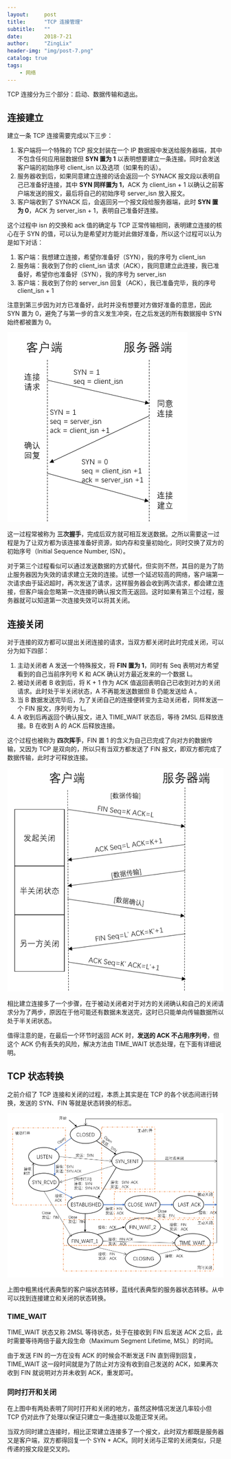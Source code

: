```yaml
---
layout:     post
title:      "TCP 连接管理"
subtitle:   ""
date:       2018-7-21
author:     "ZingLix"
header-img: "img/post-7.png"
catalog: true
tags:
    - 网络
---
```


TCP 连接分为三个部分：启动、数据传输和退出。

## 连接建立

建立一条 TCP 连接需要完成以下三步：

1. 客户端将一个特殊的 TCP 报文封装在一个 IP 数据报中发送给服务器端，其中不包含任何应用层数据但 **SYN 置为 1** 以表明想要建立一条连接。同时会发送客户端的初始序号 client_isn 以及选项（如果有的话）。
2. 服务器收到后，如果同意建立连接的话会返回一个 SYNACK 报文段以表明自己已准备好连接，其中 **SYN 同样置为 1**，ACK 为 client_isn + 1 以确认之前客户端发送的报文，最后将自己的初始序号 server_isn 放入报文。
3. 客户端收到了 SYNACK 后，会返回另一个报文段给服务器端，此时 **SYN 置为 0**，ACK 为 server_isn + 1，表明自己准备好连接。

这个过程中 isn 的交换和 ack 值的确定与 TCP 正常传输相同，表明建立连接的核心在于 SYN 的值，可以认为是希望对方能对此做好准备，所以这个过程可以认为是如下对话：

1. 客户端：我想建立连接，希望你准备好（SYN），我的序号为 client_isn 
2. 服务端：我收到了你的 client_isn 请求（ACK），我同意建立此连接，我已准备好，希望你也准备好（SYN），我的序号为 server_isn
3. 客户端：我收到了你的 server_isn 回复（ACK），我已准备完毕，我的序号 client_isn + 1 

注意到第三步因为对方已准备好，此时并没有想要对方做好准备的意思，因此 SYN 置为 0，避免了与第一步的含义发生冲突，在之后发送的所有数据报中 SYN 始终都被置为 0。

![](/img/in-post/TCP/1-1.png)

这一过程常被称为 **三次握手**，完成后双方就可相互发送数据。之所以需要这一过程是为了让双方都为该连接准备好资源，如内存和变量初始化，同时交换了双方的初始序号（Initial Sequence Number, ISN）。

对于第三个过程看似可以通过发送数据的方式替代，但实则不然，其目的是为了防止服务器因为失效的请求建立无效的连接。试想一个延迟较高的网络，客户端第一次请求由于延迟超时，再次发送了请求，这样服务器会收到两次请求，都会建立连接，但客户端会忽略第一次连接的确认报文而无返回。这时如果有第三个过程，服务器就可以知道第一次连接失效可以将其关闭。

## 连接关闭

对于连接的双方都可以提出关闭连接的请求，当双方都关闭时此时完成关闭，可以分为如下四部：

1. 主动关闭者 A 发送一个特殊报文，将 **FIN 置为 1**，同时有 Seq 表明对方希望看到的自己当前序列号 K 和 ACK 确认对方最近发来的一个数据 L。
2. 被动关闭者 B 收到后，将 K + 1 作为 ACK 值返回表明自己已收到对方的关闭请求。此时处于半关闭状态，A 不再能发送数据但 B 仍能发送给 A 。
3. 当 B 数据发送完毕后，为了关闭自己的连接便转变为主动关闭者，同样发送一个 FIN 报文，序列号为 L。
4. A 收到后再返回个确认报文，进入 TIME_WAIT 状态后，等待 2MSL 后释放连接。B 在收到 A 的 ACK 后释放连接。

这个过程也被称为 **四次挥手**，FIN 置 1 的含义为自己已完成了向对方的数据传输，又因为 TCP 是双向的，所以只有当双方都发送了 FIN 报文，即双方都完成了数据传输，此时才可释放连接。

![](/img/in-post/TCP/1-2.png)

相比建立连接多了一个步骤，在于被动关闭者对于对方的关闭确认和自己的关闭请求分为了两步，原因在于他可能还有数据未发送完，这时已只能单向传输数据所以处于半关闭状态。

值得注意的是，在最后一个环节时返回 ACK 时，**发送的 ACK 不占用序列号**，但这个 ACK 仍有丢失的风险，解决方法由 TIME_WAIT 状态处理，在下面有详细说明。

## TCP 状态转换

之前介绍了 TCP 连接和关闭的过程，本质上其实是在 TCP 的各个状态间进行转换，发送的 SYN、FIN 等就是状态转换的标志。

![](/img/in-post/TCP/1-3.png)

上图中粗黑线代表典型的客户端状态转移，蓝线代表典型的服务器状态转移。从中可以找到连接建立和关闭的状态转换。

### TIME_WAIT

TIME_WAIT 状态又称 2MSL 等待状态，处于在接收到 FIN 后发送 ACK 之后，此时需要等待两倍于最大段生命（Maximum Segment Lifetime, MSL）的时间。

由于发送 FIN 的一方在没有 ACK 的时候会不断发送 FIN 直到得到回复，TIME_WAIT 这一段时间就是为了防止对方没有收到自己发送的 ACK，如果再次收到 FIN 就说明对方并未收到 ACK，重发即可。

### 同时打开和关闭

在上图中有两处表明了同时打开和关闭的地方，虽然这种情况发送几率较小但 TCP 仍对此作了处理以保证只建立一条连接以及能正常关闭。

当双方同时建立连接时，相比正常建立连接多了一个报文，此时双方都既是服务器又是客户端，双方都得回复一个 SYN + ACK。同时关闭与正常的关闭类似，只是传递的报文段是交叉的。